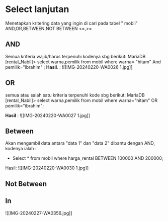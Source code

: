 # Select lanjutan
Menetapkan kritering data yang ingin di cari pada tabel " mobil"
AND,OR,BETWEEN,NOT BETWEEN <=,>=

## AND
 Semua kriteria wajib/harus terpenuhi kodenya sbg berikut:
 MariaDB [rental_Nabil]> select warna,pemilik from mobil where warna= "hitam" And pemilik="ibrahim" ;
  **Hasil**. :
![[IMG-20240220-WA0026 1.jpg]]


## OR
semua atau salah satu kriteria terpenuhi kode sbg berikut:
MariaDB [rental_Nabil]> select warna,pemilik from mobil where warna="hitam" OR pemilik="ibrahim";

**Hasil** :
![[IMG-20240220-WA0027 1.jpg]]


## Between
Akan mengambil data antara "data 1" dan "data 2" dibantu dengan AND, kodenya ialah : 
* Select * from mobil where harga_rental BETWEEN 100000 AND 200000;

Hasil:
![[IMG-20240220-WA0030 1.jpg]]


## Not Between

## In

![[IMG-20240227-WA0356.jpg]]
